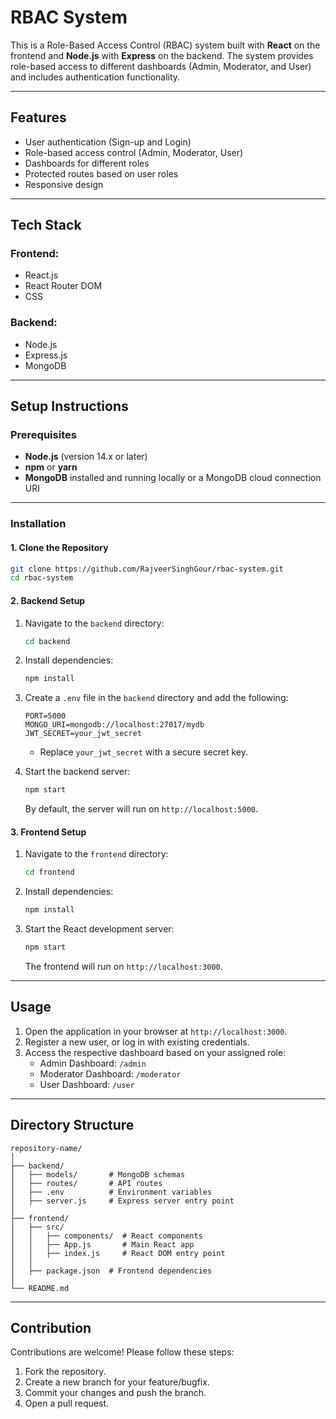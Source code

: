 # RBAC System

This is a Role-Based Access Control (RBAC) system built with **React** on the frontend and **Node.js** with **Express** on the backend. The system provides role-based access to different dashboards (Admin, Moderator, and User) and includes authentication functionality.

---

## Features
- User authentication (Sign-up and Login)
- Role-based access control (Admin, Moderator, User)
- Dashboards for different roles
- Protected routes based on user roles
- Responsive design

---

## Tech Stack
### Frontend:
- React.js
- React Router DOM
- CSS

### Backend:
- Node.js
- Express.js
- MongoDB

---

## Setup Instructions

### Prerequisites
- **Node.js** (version 14.x or later)
- **npm** or **yarn**
- **MongoDB** installed and running locally or a MongoDB cloud connection URI

---

### Installation

#### 1. Clone the Repository
```bash
git clone https://github.com/RajveerSinghGour/rbac-system.git
cd rbac-system
```

#### 2. Backend Setup
1. Navigate to the `backend` directory:
   ```bash
   cd backend
   ```
2. Install dependencies:
   ```bash
   npm install
   ```
3. Create a `.env` file in the `backend` directory and add the following:
   ```env
   PORT=5000
   MONGO_URI=mongodb://localhost:27017/mydb
   JWT_SECRET=your_jwt_secret
   ```
   - Replace `your_jwt_secret` with a secure secret key.

4. Start the backend server:
   ```bash
   npm start
   ```
   By default, the server will run on `http://localhost:5000`.

#### 3. Frontend Setup
1. Navigate to the `frontend` directory:
   ```bash
   cd frontend
   ```
2. Install dependencies:
   ```bash
   npm install
   ```
3. Start the React development server:
   ```bash
   npm start
   ```
   The frontend will run on `http://localhost:3000`.

---

## Usage
1. Open the application in your browser at `http://localhost:3000`.
2. Register a new user, or log in with existing credentials.
3. Access the respective dashboard based on your assigned role:
   - Admin Dashboard: `/admin`
   - Moderator Dashboard: `/moderator`
   - User Dashboard: `/user`

---

## Directory Structure
```
repository-name/
│
├── backend/
│   ├── models/       # MongoDB schemas
│   ├── routes/       # API routes
│   ├── .env          # Environment variables
│   ├── server.js     # Express server entry point
│
├── frontend/
│   ├── src/
│   │   ├── components/  # React components
│   │   ├── App.js       # Main React app
│   │   ├── index.js     # React DOM entry point
│   │
│   ├── package.json  # Frontend dependencies
│
└── README.md
```

---

## Contribution
Contributions are welcome! Please follow these steps:
1. Fork the repository.
2. Create a new branch for your feature/bugfix.
3. Commit your changes and push the branch.
4. Open a pull request.
